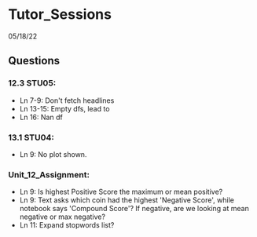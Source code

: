 # Tutor_Sessions
05/18/22


## Questions
### 12.3 STU05:
* Ln 7-9: Don't fetch headlines
* Ln 13-15: Empty dfs, lead to 
* Ln 16: Nan df 

### 13.1 STU04:
* Ln 9: No plot shown. 

### Unit_12_Assignment: 
* Ln 9: Is highest Positive Score the maximum or mean positive?
* Ln 9: Text asks which coin had the highest 'Negative Score', while notebook says 'Compound Score'? If negative, are we looking at mean negative or max negative? 
* Ln 11: Expand stopwords list? 
